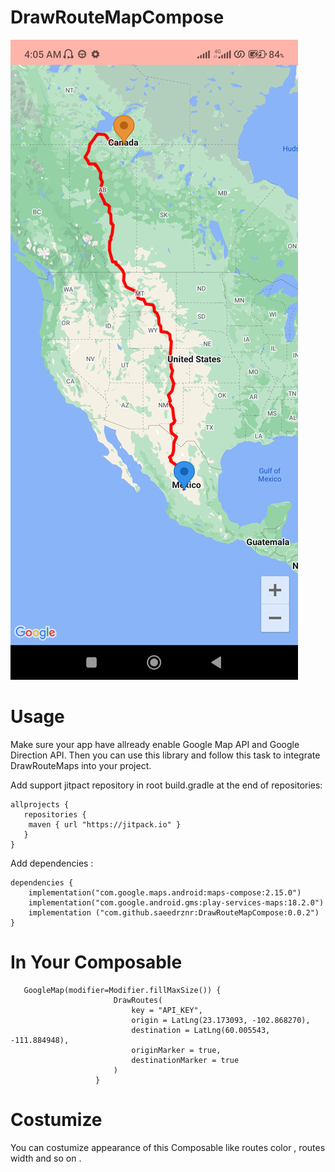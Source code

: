 # DrawRouteMapCompose

<img src="https://github.com/saeedrznr/DrawRouteMapCompose/blob/master/app/src/main/res/drawable/example_img.jpg">

# Usage
Make sure your app have allready enable Google Map API and Google Direction API. Then you can use this library and follow this task to integrate DrawRouteMaps into your project.

Add support jitpact repository in root build.gradle at the end of repositories:

<!--START_SECTION:Code-->
```text
allprojects {
   repositories {
	maven { url "https://jitpack.io" }
   }
}
```
<!--END_SECTION:Code-->

Add dependencies :

<!--START_SECTION:Code-->
```text
dependencies {
    implementation("com.google.maps.android:maps-compose:2.15.0")
    implementation("com.google.android.gms:play-services-maps:18.2.0")
    implementation ("com.github.saeedrznr:DrawRouteMapCompose:0.0.2")
}
```
<!--END_SECTION:Code-->

# In Your Composable

<!--START_SECTION:Code-->
```text
   GoogleMap(modifier=Modifier.fillMaxSize()) {
                       DrawRoutes(
                           key = "API_KEY",
                           origin = LatLng(23.173093, -102.868270),
                           destination = LatLng(60.005543, -111.884948),
                           originMarker = true,
                           destinationMarker = true
                       )
                   }
```
<!--END_SECTION:Code-->

# Costumize
 You can costumize appearance of this Composable like routes color , routes width and so on .

